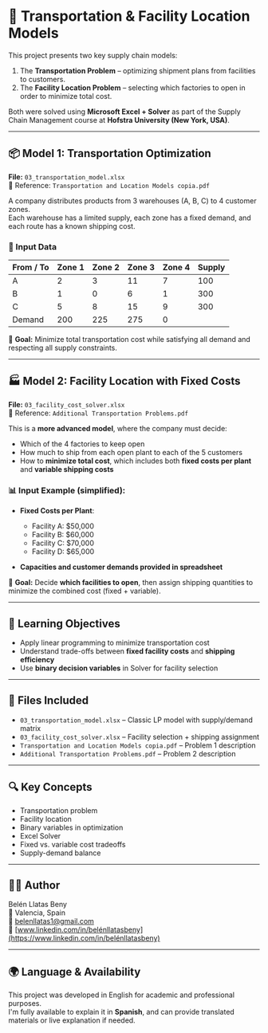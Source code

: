 # 🚚 Transportation & Facility Location Models

This project presents two key supply chain models:  
1. The **Transportation Problem** – optimizing shipment plans from facilities to customers.  
2. The **Facility Location Problem** – selecting which factories to open in order to minimize total cost.

Both were solved using **Microsoft Excel + Solver** as part of the Supply Chain Management course at **Hofstra University (New York, USA)**.

---

## 📦 Model 1: Transportation Optimization  
**File:** `03_transportation_model.xlsx`  
📄 Reference: `Transportation and Location Models copia.pdf`

A company distributes products from 3 warehouses (A, B, C) to 4 customer zones.  
Each warehouse has a limited supply, each zone has a fixed demand, and each route has a known shipping cost.

### 🔢 Input Data

| From / To | Zone 1 | Zone 2 | Zone 3 | Zone 4 | Supply |
|-----------|--------|--------|--------|--------|--------|
| A         | 2      | 3      | 11     | 7      | 100    |
| B         | 1      | 0      | 6      | 1      | 300    |
| C         | 5      | 8      | 15     | 9      | 300    |
| Demand    | 200    | 225    | 275    | 0      |        |

🎯 **Goal:** Minimize total transportation cost while satisfying all demand and respecting all supply constraints.

---

## 🏭 Model 2: Facility Location with Fixed Costs  
**File:** `03_facility_cost_solver.xlsx`  
📄 Reference: `Additional Transportation Problems.pdf`

This is a **more advanced model**, where the company must decide:

- Which of the 4 factories to keep open  
- How much to ship from each open plant to each of the 5 customers  
- How to **minimize total cost**, which includes both **fixed costs per plant** and **variable shipping costs**

### 📊 Input Example (simplified):

- **Fixed Costs per Plant**:  
  - Facility A: $50,000  
  - Facility B: $60,000  
  - Facility C: $70,000  
  - Facility D: $65,000

- **Capacities and customer demands provided in spreadsheet**

🎯 **Goal:** Decide **which facilities to open**, then assign shipping quantities to minimize the combined cost (fixed + variable).

---

## 🧠 Learning Objectives

- Apply linear programming to minimize transportation cost  
- Understand trade-offs between **fixed facility costs** and **shipping efficiency**  
- Use **binary decision variables** in Solver for facility selection

---

## 📁 Files Included

- `03_transportation_model.xlsx` – Classic LP model with supply/demand matrix  
- `03_facility_cost_solver.xlsx` – Facility selection + shipping assignment  
- `Transportation and Location Models copia.pdf` – Problem 1 description  
- `Additional Transportation Problems.pdf` – Problem 2 description

---

## 🔍 Key Concepts

- Transportation problem  
- Facility location  
- Binary variables in optimization  
- Excel Solver  
- Fixed vs. variable cost tradeoffs  
- Supply-demand balance

---

## 👩‍💻 Author

Belén Llatas Beny  
📍 Valencia, Spain  
📧 belenllatas1@gmail.com  
🔗 [www.linkedin.com/in/belénllatasbeny](https://www.linkedin.com/in/belénllatasbeny)

---

## 🌍 Language & Availability

This project was developed in English for academic and professional purposes.  
I'm fully available to explain it in **Spanish**, and can provide translated materials or live explanation if needed.
